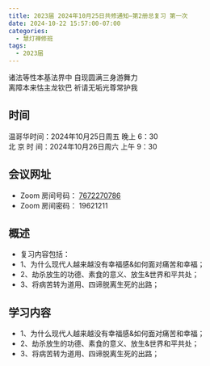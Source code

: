 ```yaml
---
title: 2023届 2024年10月25日共修通知—第2册总复习 第一次
date: 2024-10-22 15:57:00-07:00
categories:
  - 慧灯禅修班
tags:
  - 2023届
---
```

诸法等性本基法界中 自现圆满三身游舞力\
离障本来怙主龙钦巴 祈请无垢光尊常护我

## 时间

温哥华时间：2024年10月25日周五 晚上 6：30\
北 京 时 间：2024年10月26日周六 上午 9：30

## 会议网址

* Zoom 房间号码： [7672270786](https://us02web.zoom.us/j/7672270786?pwd=bjRzNVpOT0g1cWF3WWVqVE1PZzlWZz09)
* Zoom 房间密码： 19621211

## 概述

* 复习内容包括：
* 1、为什么现代人越来越没有幸福感&如何面对痛苦和幸福；
* 2、劫杀放生的功德、素食的意义、放生&世界和平共处；
* 3、将病苦转为道用、四谛脱离生死的出路；

## 学习内容[](https://s3.ap-northeast-1.wasabisys.com/hdcx/hdv/f/up/%E6%A2%A6%E5%B9%BB%E4%B8%96%E7%95%8C.md.pdf)[](https://www.huidengvan.com/f/up/%E8%AF%AD%E5%8A%A0%E6%8C%81%E7%9A%84%E4%BF%AE%E6%B3%952022.pdf)[](https://www.huidengchanxiu.net/books/b2/2-15)

* 1、为什么现代人越来越没有幸福感&如何面对痛苦和幸福；
* 2、劫杀放生的功德、素食的意义、放生&世界和平共处；
* 3、将病苦转为道用、四谛脱离生死的出路；
